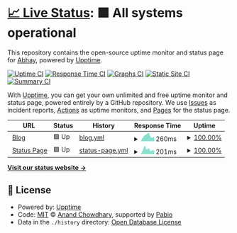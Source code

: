 # [📈 Live Status](https://status.abhay7.dev): <!--live status--> **🟩 All systems operational**

This repository contains the open-source uptime monitor and status page for [Abhay](https://abhay7.dev), powered by [Upptime](https://github.com/upptime/upptime).

[![Uptime CI](https://github.com/EpicGamer007/status/workflows/Uptime%20CI/badge.svg)](https://github.com/EpicGamer007/status/actions?query=workflow%3A%22Uptime+CI%22)
[![Response Time CI](https://github.com/EpicGamer007/status/workflows/Response%20Time%20CI/badge.svg)](https://github.com/EpicGamer007/status/actions?query=workflow%3A%22Response+Time+CI%22)
[![Graphs CI](https://github.com/EpicGamer007/status/workflows/Graphs%20CI/badge.svg)](https://github.com/EpicGamer007/status/actions?query=workflow%3A%22Graphs+CI%22)
[![Static Site CI](https://github.com/EpicGamer007/status/workflows/Static%20Site%20CI/badge.svg)](https://github.com/EpicGamer007/status/actions?query=workflow%3A%22Static+Site+CI%22)
[![Summary CI](https://github.com/EpicGamer007/status/workflows/Summary%20CI/badge.svg)](https://github.com/EpicGamer007/status/actions?query=workflow%3A%22Summary+CI%22)

With [Upptime](https://upptime.js.org), you can get your own unlimited and free uptime monitor and status page, powered entirely by a GitHub repository. We use [Issues](https://github.com/EpicGamer007/status/issues) as incident reports, [Actions](https://github.com/EpicGamer007/status/actions) as uptime monitors, and [Pages](https://status.abhay7.dev) for the status page.

<!--start: status pages-->
<!-- This summary is generated by Upptime (https://github.com/upptime/upptime) -->
<!-- Do not edit this manually, your changes will be overwritten -->
<!-- prettier-ignore -->
| URL | Status | History | Response Time | Uptime |
| --- | ------ | ------- | ------------- | ------ |
| <img alt="" src="https://icons.duckduckgo.com/ip3/blog.abhay7.dev.ico" height="13"> [Blog](https://blog.abhay7.dev) | 🟩 Up | [blog.yml](https://github.com/abhay7dev/status/commits/HEAD/history/blog.yml) | <details><summary><img alt="Response time graph" src="./graphs/blog/response-time-week.png" height="20"> 260ms</summary><br><a href="https://status.abhay7.dev/history/blog"><img alt="Response time 197" src="https://img.shields.io/endpoint?url=https%3A%2F%2Fraw.githubusercontent.com%2Fabhay7dev%2Fstatus%2FHEAD%2Fapi%2Fblog%2Fresponse-time.json"></a><br><a href="https://status.abhay7.dev/history/blog"><img alt="24-hour response time 172" src="https://img.shields.io/endpoint?url=https%3A%2F%2Fraw.githubusercontent.com%2Fabhay7dev%2Fstatus%2FHEAD%2Fapi%2Fblog%2Fresponse-time-day.json"></a><br><a href="https://status.abhay7.dev/history/blog"><img alt="7-day response time 260" src="https://img.shields.io/endpoint?url=https%3A%2F%2Fraw.githubusercontent.com%2Fabhay7dev%2Fstatus%2FHEAD%2Fapi%2Fblog%2Fresponse-time-week.json"></a><br><a href="https://status.abhay7.dev/history/blog"><img alt="30-day response time 227" src="https://img.shields.io/endpoint?url=https%3A%2F%2Fraw.githubusercontent.com%2Fabhay7dev%2Fstatus%2FHEAD%2Fapi%2Fblog%2Fresponse-time-month.json"></a><br><a href="https://status.abhay7.dev/history/blog"><img alt="1-year response time 197" src="https://img.shields.io/endpoint?url=https%3A%2F%2Fraw.githubusercontent.com%2Fabhay7dev%2Fstatus%2FHEAD%2Fapi%2Fblog%2Fresponse-time-year.json"></a></details> | <details><summary><a href="https://status.abhay7.dev/history/blog">100.00%</a></summary><a href="https://status.abhay7.dev/history/blog"><img alt="All-time uptime 100.00%" src="https://img.shields.io/endpoint?url=https%3A%2F%2Fraw.githubusercontent.com%2Fabhay7dev%2Fstatus%2FHEAD%2Fapi%2Fblog%2Fuptime.json"></a><br><a href="https://status.abhay7.dev/history/blog"><img alt="24-hour uptime 100.00%" src="https://img.shields.io/endpoint?url=https%3A%2F%2Fraw.githubusercontent.com%2Fabhay7dev%2Fstatus%2FHEAD%2Fapi%2Fblog%2Fuptime-day.json"></a><br><a href="https://status.abhay7.dev/history/blog"><img alt="7-day uptime 100.00%" src="https://img.shields.io/endpoint?url=https%3A%2F%2Fraw.githubusercontent.com%2Fabhay7dev%2Fstatus%2FHEAD%2Fapi%2Fblog%2Fuptime-week.json"></a><br><a href="https://status.abhay7.dev/history/blog"><img alt="30-day uptime 100.00%" src="https://img.shields.io/endpoint?url=https%3A%2F%2Fraw.githubusercontent.com%2Fabhay7dev%2Fstatus%2FHEAD%2Fapi%2Fblog%2Fuptime-month.json"></a><br><a href="https://status.abhay7.dev/history/blog"><img alt="1-year uptime 100.00%" src="https://img.shields.io/endpoint?url=https%3A%2F%2Fraw.githubusercontent.com%2Fabhay7dev%2Fstatus%2FHEAD%2Fapi%2Fblog%2Fuptime-year.json"></a></details>
| <img alt="" src="https://icons.duckduckgo.com/ip3/status.abhay7.dev.ico" height="13"> [Status Page](https://status.abhay7.dev) | 🟩 Up | [status-page.yml](https://github.com/abhay7dev/status/commits/HEAD/history/status-page.yml) | <details><summary><img alt="Response time graph" src="./graphs/status-page/response-time-week.png" height="20"> 201ms</summary><br><a href="https://status.abhay7.dev/history/status-page"><img alt="Response time 186" src="https://img.shields.io/endpoint?url=https%3A%2F%2Fraw.githubusercontent.com%2Fabhay7dev%2Fstatus%2FHEAD%2Fapi%2Fstatus-page%2Fresponse-time.json"></a><br><a href="https://status.abhay7.dev/history/status-page"><img alt="24-hour response time 163" src="https://img.shields.io/endpoint?url=https%3A%2F%2Fraw.githubusercontent.com%2Fabhay7dev%2Fstatus%2FHEAD%2Fapi%2Fstatus-page%2Fresponse-time-day.json"></a><br><a href="https://status.abhay7.dev/history/status-page"><img alt="7-day response time 201" src="https://img.shields.io/endpoint?url=https%3A%2F%2Fraw.githubusercontent.com%2Fabhay7dev%2Fstatus%2FHEAD%2Fapi%2Fstatus-page%2Fresponse-time-week.json"></a><br><a href="https://status.abhay7.dev/history/status-page"><img alt="30-day response time 221" src="https://img.shields.io/endpoint?url=https%3A%2F%2Fraw.githubusercontent.com%2Fabhay7dev%2Fstatus%2FHEAD%2Fapi%2Fstatus-page%2Fresponse-time-month.json"></a><br><a href="https://status.abhay7.dev/history/status-page"><img alt="1-year response time 186" src="https://img.shields.io/endpoint?url=https%3A%2F%2Fraw.githubusercontent.com%2Fabhay7dev%2Fstatus%2FHEAD%2Fapi%2Fstatus-page%2Fresponse-time-year.json"></a></details> | <details><summary><a href="https://status.abhay7.dev/history/status-page">100.00%</a></summary><a href="https://status.abhay7.dev/history/status-page"><img alt="All-time uptime 100.00%" src="https://img.shields.io/endpoint?url=https%3A%2F%2Fraw.githubusercontent.com%2Fabhay7dev%2Fstatus%2FHEAD%2Fapi%2Fstatus-page%2Fuptime.json"></a><br><a href="https://status.abhay7.dev/history/status-page"><img alt="24-hour uptime 100.00%" src="https://img.shields.io/endpoint?url=https%3A%2F%2Fraw.githubusercontent.com%2Fabhay7dev%2Fstatus%2FHEAD%2Fapi%2Fstatus-page%2Fuptime-day.json"></a><br><a href="https://status.abhay7.dev/history/status-page"><img alt="7-day uptime 100.00%" src="https://img.shields.io/endpoint?url=https%3A%2F%2Fraw.githubusercontent.com%2Fabhay7dev%2Fstatus%2FHEAD%2Fapi%2Fstatus-page%2Fuptime-week.json"></a><br><a href="https://status.abhay7.dev/history/status-page"><img alt="30-day uptime 100.00%" src="https://img.shields.io/endpoint?url=https%3A%2F%2Fraw.githubusercontent.com%2Fabhay7dev%2Fstatus%2FHEAD%2Fapi%2Fstatus-page%2Fuptime-month.json"></a><br><a href="https://status.abhay7.dev/history/status-page"><img alt="1-year uptime 100.00%" src="https://img.shields.io/endpoint?url=https%3A%2F%2Fraw.githubusercontent.com%2Fabhay7dev%2Fstatus%2FHEAD%2Fapi%2Fstatus-page%2Fuptime-year.json"></a></details>

<!--end: status pages-->

[**Visit our status website →**](https://status.abhay7.dev)

## 📄 License

- Powered by: [Upptime](https://github.com/upptime/upptime)
- Code: [MIT](./LICENSE) © [Anand Chowdhary](https://anandchowdhary.com), supported by [Pabio](https://pabio.com)
- Data in the `./history` directory: [Open Database License](https://opendatacommons.org/licenses/odbl/1-0/)
